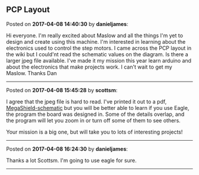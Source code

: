 ## PCP Layout
Posted on **2017-04-08 14:40:30** by **danieljames**:

Hi everyone. I'm really excited about Maslow and all the things I'm yet to design and create using this machine. I'm interested in learning about the electronics used to control the step motors. I came across the PCP layout in the wiki but I could'nt read the schematic values on the diagram. Is there a larger jpeg file available. I've made it my mission this year learn arduino and about the electronics that make projects work.  I can't wait to get my Maslow. Thanks Dan

---

Posted on **2017-04-08 15:45:28** by **scottsm**:

I agree that the jpeg file is hard to read. I've printed it out to a pdf,  [MegaShield-schematic](../../images/0L/N4/0LN4_megashieldschematic.png.jpg) but you will be better able to learn if you use Eagle, the program the board was designed in. Some of the details overlap, and the program will let you zoom in or turn off some of them to see others. 

 Your mission is a big one, but will take you to lots of interesting projects!

---

Posted on **2017-04-08 16:24:30** by **danieljames**:

Thanks a lot Scottsm. I'm going to use eagle for sure.

---

